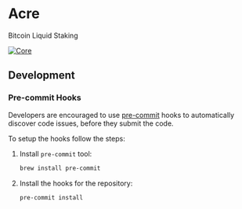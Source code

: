 # Acre

Bitcoin Liquid Staking

[![Core](https://github.com/thesis/acre/actions/workflows/core.yaml/badge.svg?branch=main&event=push)](https://github.com/thesis/acre/actions/workflows/core.yaml)

## Development

### Pre-commit Hooks

Developers are encouraged to use [pre-commit](https://pre-commit.com/) hooks to
automatically discover code issues, before they submit the code.

To setup the hooks follow the steps:

1. Install `pre-commit` tool:
    ```sh
    brew install pre-commit
    ```

2. Install the hooks for the repository:
    ```sh
    pre-commit install
    ```
